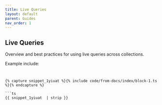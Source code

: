 ```yaml
---
title: Live Queries
layout: default
parent: Guides
nav_order: 1
---
```


## Live Queries

Overview and best practices for using live queries across collections.

Example include:

```liquid


{% capture snippet_1yiuat %}{% include code/from-docs/index/block-1.ts %}{% endcapture %}

```ts
{{ snippet_1yiuat  | strip }}
```

```
